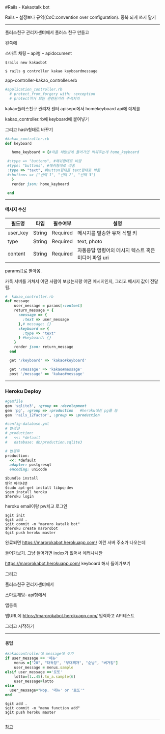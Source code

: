 #Rails - Kakaotalk bot

Rails – 설정보다 규약(CoC:convention over configuration). 중복 되게 쓰지 말기

---

 

플러스친구 관리자센터에서 플러스 친구 만들고

왼쪽에

스마트 채팅 – api형 – apidocument 

```console
$rails new kakaobot

$ rails g controller kakao keyboardmessage
```

app-controller-kakao_controller.erb

```ruby
#application_controller.rb   
  # protect_from_forgery with: :exception
  # protect이거 보안 관련된거라 주석처리
```



 

kakao플러스친구 관리자 센터 apisepc에서 homekeyboard api에 예제를

kakao_controller.rb에 keyboard에 붙여넣기

그리고 hash형태로 바꾸기 

 ```ruby 
#kakao_controller.rb
def keyboard

    home_keyboard = {#처음 채팅방에 들어가면 띄워주는게 home_keyboard

  #:type => "buttons", #해쉬형태로 바꿈
  #type: "buttons", #해쉬형태로 바꿈
  :type => "text", #button형태를 text형태로 바꿈
  #:buttons => ["선택 1", "선택 2", "선택 3"]
    }
    render json: home_keyboard

  end

 ```

---

#### 메시지 수신

| 필드명      | 타입     | 필수여부     | 설명                              |
| -------- | ------ | -------- | ------------------------------- |
| user_key | String | Required | 메시지를 발송한 유저 식별 키                |
| type     | String | Required | text, photo                     |
| content  | String | Required | 자동응답 명령어의 메시지 텍스트 혹은 미디어 파일 uri |

params[]로 받아옴. 

카톡 서버를 거쳐서 어떤 사람이 보냈는지랑 어떤 메시지인지, 그리고 메시지 값이 전달됨.

```ruby
#  kakao_controller.rb
def message
    user_message = params[:content]
    return_message = {
      :message => {
        :text => user_message
      },# message: {}
      :keyboard => {
        :type => "text"
      } #keyboard: {}
    }
    render json: return_message
  end
```

```ruby
  get '/keyboard' => 'kakao#keyboard'

  get '/message' => 'kakao#message'
  post '/message' => 'kakao#message'
```

---

### Heroku Deploy

```ruby
#gemfile
gem 'sqlite3', :group => :development
gem 'pg', :group => :production   #heroku에선 pg를 씀
gem 'rails_12factor', :group => :production
```

```ruby
#config-database.yml
# 변경전
# production:
#   <<: *default
#   database: db/production.sqlite3

# 변경후
production:
  <<: *default
  adapter: postgresql
  encoding: unicode

```



```console
$bundle install
만약 에러나면
$sudo apt-get install libpq-dev
$gem install heroku
$heroku login
```

heroku email이랑 pw치고 로그인

```console
$git init
$git add .
$git commit -m "maroro katalk bot"
$heroku create marorobot
$git push heroku master
```

완료되면 https://marorokabot.herokuapp.com/ 이런 서버 주소가 나오는데

들어가보기. 그냥 들어가면 index가 없어서 에러나니깐 

https://marorokabot.herokuapp.com/ keyboard 해서 들어가보기

그리고

플러스친구 관리자센터에서

스마트채팅- api형에서

앱등록

앱URL에 https://marorokabot.herokuapp.com/  입력하고 API테스트 

그리고 시작하기

---

#### 응답

```ruby
#kakaocontroller에 message에 추가 
if user_message == '메뉴'
    menus =["20", "대독장", "부대찌개", "순남", "버거킹"]
    user_message = menus.sample
elsif user_message =='로또'
    lotto=(1..45).to_a.sample(6)
    user_message=lotto
else 
  user_message="Nop. '메뉴' or '로또'"
end
```
```console
$git add .
$git commit -m "menu function add"
$git push heroku master
```



---

[참고](https://github.com/och8808/kakao_bot_sample)

